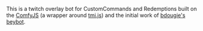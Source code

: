 This is a twitch overlay bot for CustomCommands and Redemptions built on the [ComfyJS](https://github.com/instafluff/ComfyJS) (a wrapper around [tmi.js](https://github.com/tmijs/tmi.js)) and the initial work of [bdougie's beybot](https://github.com/open-sauced/beybot).

